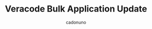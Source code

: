 ---
layout: post
repolink: "https://github.com/cadonuno/Veracode-Bulk-Application-Update"
title: "Veracode Bulk Application Update"
description: "This script allows for bulk updating application profiles in the Veracode platform."
author: "cadonuno"
author-link: "https://github.com/cadonuno/"
content-type: "application_profile_maintenance"
repo: "github"
repo_title: "Veracode Bulk Application Update"
---